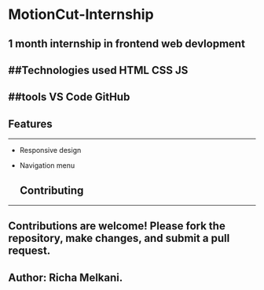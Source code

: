 # MotionCut-Internship
1 month internship in frontend web devlopment
--------

##Technologies used 
HTML
CSS 
JS
--------

##tools 
VS Code
GitHub
--------

## Features
--------
* Responsive design
* Navigation menu

  ## Contributing
------------
Contributions are welcome! Please fork the repository, make changes, and submit a pull request.
--------

 ## Author: Richa Melkani. 





  





 
